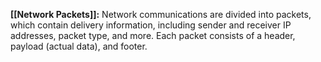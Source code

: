 **[[Network Packets]]:** Network communications are divided into packets, which contain delivery information, including sender and receiver IP addresses, packet type, and more. Each packet consists of a header, payload (actual data), and footer.